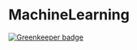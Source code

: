 # MachineLearning

[![Greenkeeper badge](https://badges.greenkeeper.io/CraigglesO/MachineLearning.svg)](https://greenkeeper.io/)
